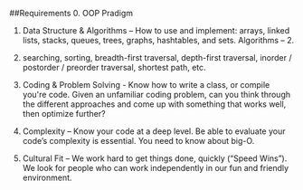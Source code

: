 ##Requirements
0. OOP Pradigm 

1.  Data Structure & Algorithms – How to use and implement: arrays, linked lists, stacks, queues, trees, graphs, hashtables, and sets. Algorithms – 2.

2.  searching, sorting, breadth-first traversal, depth-first traversal, inorder / postorder / preorder traversal, shortest path, etc.

3.  Coding & Problem Solving - Know how to write a class, or compile you're code. Given an unfamiliar coding problem, can you think through the different approaches and come up with something that works well, then optimize further?

4.  Complexity – Know your code at a deep level. Be able to evaluate your code’s complexity is essential. You need to know about big-O.

5.  Cultural Fit – We work hard to get things done, quickly (“Speed Wins”). We look for people who can work independently in our fun and friendly environment.
